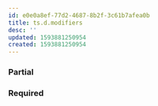 ```yaml
---
id: e0e0a8ef-77d2-4687-8b2f-3c61b7afea0b
title: ts.d.modifiers
desc: ''
updated: 1593881250954
created: 1593881250954
---
```


### Partial<T>
### Required<T>

